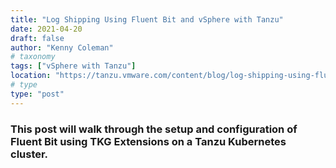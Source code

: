 ```yaml
---
title: "Log Shipping Using Fluent Bit and vSphere with Tanzu"
date: 2021-04-20
draft: false
author: "Kenny Coleman"
# taxonomy
tags: ["vSphere with Tanzu"]
location: "https://tanzu.vmware.com/content/blog/log-shipping-using-fluent-bit-and-vsphere-with-tanzu"
# type
type: "post"
---
```


### This post will walk through the setup and configuration of Fluent Bit using TKG Extensions on a Tanzu Kubernetes cluster.
